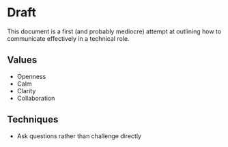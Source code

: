 # Draft

This document is a first (and probably mediocre) attempt at outlining how to communicate effectively in a technical role.

## Values

- Openness
- Calm
- Clarity
- Collaboration

## Techniques

- Ask questions rather than challenge directly

